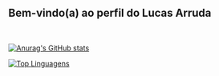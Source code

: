 ## Bem-vindo(a) ao perfil do Lucas Arruda

<div>
  <a href="https://github.com/LucasACout">
</div>
<br> 
    
[![Anurag's GitHub stats](https://github-readme-stats.vercel.app/api?username=LucasACout&show_icons=true&theme=radical)](https://github.com/anuraghazra/github-readme-stats)

[![Top Linguagens](https://github-readme-stats.vercel.app/api/top-langs/?username=LucasACout&layout=compact&theme=radical)](https://github.com/anuraghazra/github-readme-stats)


